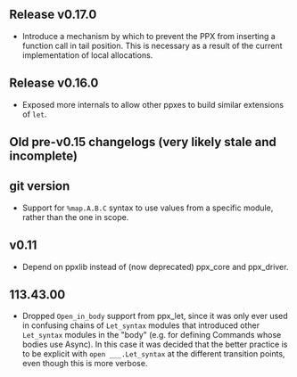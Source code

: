 ## Release v0.17.0

* Introduce a mechanism by which to prevent the PPX from inserting a function call in tail position. This is necessary as a result of the current implementation of local allocations.


## Release v0.16.0

* Exposed more internals to allow other ppxes to build similar extensions of `let`.

## Old pre-v0.15 changelogs (very likely stale and incomplete)

## git version

- Support for `%map.A.B.C` syntax to use values from a specific module, rather
  than the one in scope.

## v0.11

- Depend on ppxlib instead of (now deprecated) ppx\_core and  ppx\_driver.

## 113.43.00

- Dropped `Open_in_body` support from ppx\_let, since it was only ever used
  in confusing chains of `Let_syntax` modules that introduced other
  `Let_syntax` modules in the "body" (e.g. for defining Commands whose
  bodies use Async).  In this case it was decided that the better
  practice is to be explicit with `open ___.Let_syntax` at the different
  transition points, even though this is more verbose.
